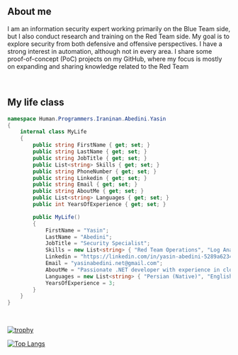 ## About me

I am an information security expert working primarily on the Blue Team side, but I also conduct research and training on the Red Team side. My goal is to explore security from both defensive and offensive perspectives.
I have a strong interest in automation, although not in every area.
I share some proof-of-concept (PoC) projects on my GitHub, where my focus is mostly on expanding and sharing knowledge related to the Red Team

<br/>


## My life class

```c#
namespace Human.Programmers.Iraninan.Abedini.Yasin
{
    internal class MyLife
    {
        public string FirstName { get; set; }
        public string LastName { get; set; }
        public string JobTitle { get; set; }
        public List<string> Skills { get; set; }
        public string PhoneNumber { get; set; }
        public string Linkedin { get; set; }
        public string Email { get; set; }
        public string AboutMe { get; set; }
        public List<string> Languages { get; set; }
        public int YearsOfExperience { get; set; }

        public MyLife()
        {
            FirstName = "Yasin";
            LastName = "Abedini";
            JobTitle = "Security Specialist";
            Skills = new List<string> { "Red Team Operations", "Log Analysis", "Scripting", "SIEM Tools", "Windows Internals", "C2 Frameworks" , ".NET" , "Programming"};
            Linkedin = "https://linkedin.com/in/yasin-abedini-5289a6234";
            Email = "yasinabedini.net@gmail.com";
            AboutMe = "Passionate .NET developer with experience in cloud-native applications, microservices, and modern web technologies.";
            Languages = new List<string> { "Persian (Native)", "English (intermediate)" };
            YearsOfExperience = 3;
        }
    }
}
```

<br/>

[![trophy](https://github-profile-trophy.vercel.app/?username=yasinabedini)](https://github.com/ryo-ma/github-profile-trophy)

[![Top Langs](https://github-readme-stats.vercel.app/api/top-langs/?username=yasinabedini)](https://github.com/anuraghazra/github-readme-stats)


